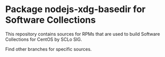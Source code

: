 # Package nodejs-xdg-basedir for Software Collections

This repository contains sources for RPMs that are used
to build Software Collections for CentOS by SCLo SIG.

Find other branches for specific sources.
